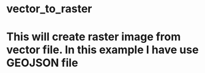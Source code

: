 # vector_to_raster
# This will create raster image from vector file. In this example I have use GEOJSON file
